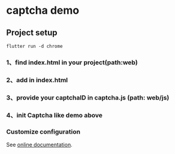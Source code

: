 # captcha demo

## Project setup
```
flutter run -d chrome
```

### 1、find index.html in your project(path:web)
### 2、add  <script src="https://static.geetest.com/v4/gt4.js"></script> in index.html 
### 3、provide your captchaID in captcha.js (path: web/js)
### 4、init Captcha like demo above

### Customize configuration
See [online documentation](https://docs.flutter.dev/).
